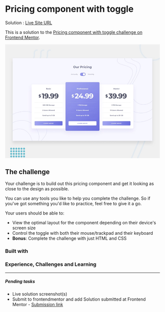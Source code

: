 # Pricing component with toggle


Solution : [Live Site URL](https://frontend-mentor-challenges-ecru.vercel.app/pricing-component-with-toggle/)

This is a solution to the [Pricing component with toggle challenge on Frontend Mentor](https://www.frontendmentor.io/challenges/pricing-component-with-toggle-8vPwRMIC). 

![Design preview for the Pricing component with toggle coding challenge](./design/desktop-preview.jpg)
 
## The challenge

Your challenge is to build out this pricing component and get it looking as close to the design as possible.

You can use any tools you like to help you complete the challenge. So if you've got something you'd like to practice, feel free to give it a go.

Your users should be able to:

- View the optimal layout for the component depending on their device's screen size
- Control the toggle with both their mouse/trackpad and their keyboard
- **Bonus**: Complete the challenge with just HTML and CSS


### Built with

### Experience, Challenges and Learning

---
##### Pending tasks

- Live solution screenshot(s)
- Submit to frontendmentor and add Solution submitted  at Frontend Mentor - [Submission link]()

